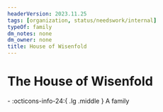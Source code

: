 ```yaml
---
headerVersion: 2023.11.25
tags: [organization, status/needswork/internal]
typeOf: family
dm_notes: none
dm_owner: none
title: House of Wisenfold
---
```

# The House of Wisenfold
<div class="grid cards ext-narrow-margin ext-one-column" markdown>
-
   :octicons-info-24:{ .lg .middle } A family  
</div>



